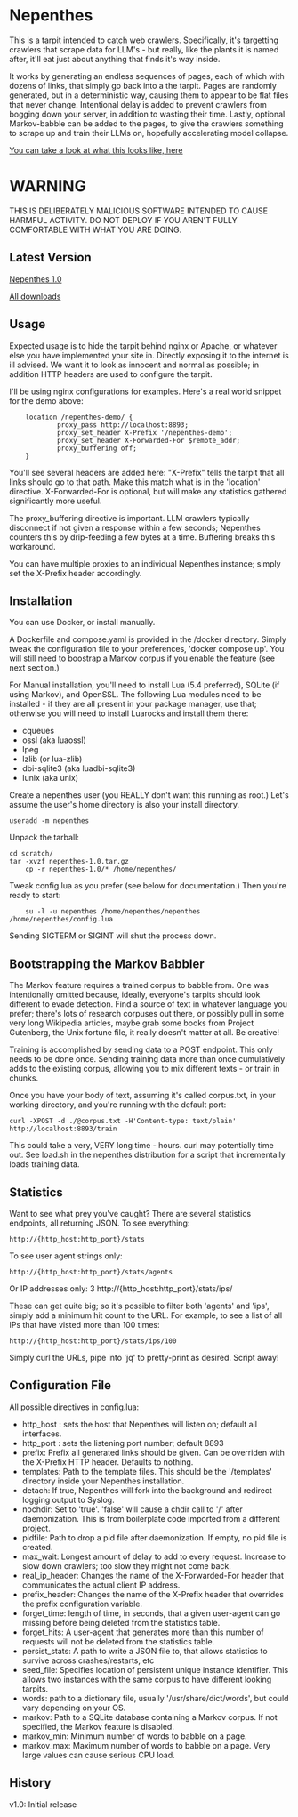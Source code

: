 Nepenthes
=========

This is a tarpit intended to catch web crawlers. Specifically, it's targetting crawlers that scrape data
for LLM's - but really, like the plants it is named after, it'll eat just about anything that finds it's
way inside.

It works by generating an endless sequences of pages, each of which with dozens of links, that simply go
back into a the tarpit. Pages are randomly generated, but in a deterministic way, causing them to appear
to be flat files that never change. Intentional delay is added to prevent crawlers from bogging down your
server, in addition to wasting their time. Lastly, optional Markov-babble can be added to the pages, to
give the crawlers something to scrape up and train their LLMs on, hopefully accelerating model collapse.

[You can take a look at what this looks like, here](https://zadzmo.org/nepenthes-demo)

WARNING
=======

THIS IS DELIBERATELY MALICIOUS SOFTWARE INTENDED TO CAUSE HARMFUL ACTIVITY.
DO NOT DEPLOY IF YOU AREN'T FULLY COMFORTABLE WITH WHAT YOU ARE DOING.


Latest Version
--------------

[Nepenthes 1.0](https://zadzmo.org/code/nepenthes/downloads/nepenthes-1.0.tar.gz)

[All downloads](https://zadzmo.org/code/nepenthes/downloads/)


Usage
-----

Expected usage is to hide the tarpit behind nginx or Apache, or whatever else you have implemented your
site in. Directly exposing it to the internet is ill advised. We want it to look as innocent and normal
as possible; in addition HTTP headers are used to configure the tarpit.

I'll be using nginx configurations for examples. Here's a real world snippet for the demo above:


        location /nepenthes-demo/ {
                proxy_pass http://localhost:8893;
                proxy_set_header X-Prefix '/nepenthes-demo';
                proxy_set_header X-Forwarded-For $remote_addr;
                proxy_buffering off;
        }


You'll see several headers are added here: "X-Prefix" tells the tarpit that all links should go to that
path. Make this match what is in the 'location' directive. X-Forwarded-For is optional, but will make any
statistics gathered significantly more useful.

The proxy_buffering directive is important. LLM crawlers typically disconnect if not given a response within
a few seconds; Nepenthes counters this by drip-feeding a few bytes at a time. Buffering breaks this workaround.

You can have multiple proxies to an individual Nepenthes instance; simply set the X-Prefix header accordingly.


Installation
------------

You can use Docker, or install manually.

A Dockerfile and compose.yaml is provided in the /docker directory. Simply tweak the configuration file to 
your preferences, 'docker compose up'. You will still need to boostrap a Markov corpus if you enable the 
feature (see next section.)

For Manual installation, you'll need to install Lua (5.4 preferred), SQLite (if using Markov), and OpenSSL.
The following Lua modules need to be installed - if they are all present in your package manager, use that;
otherwise you will need to install Luarocks and install them there:

 - cqueues
 - ossl (aka luaossl)
 - lpeg
 - lzlib (or lua-zlib)
 - dbi-sqlite3 (aka luadbi-sqlite3)
 - lunix (aka unix)

Create a nepenthes user (you REALLY don't want this running as root.) Let's assume the user's home
directory is also your install directory.

	useradd -m nepenthes

Unpack the tarball:

	cd scratch/ 
	tar -xvzf nepenthes-1.0.tar.gz
        cp -r nepenthes-1.0/* /home/nepenthes/

Tweak config.lua as you prefer (see below for documentation.) Then you're
ready to start:

        su -l -u nepenthes /home/nepenthes/nepenthes /home/nepenthes/config.lua

Sending SIGTERM or SIGINT will shut the process down.


Bootstrapping the Markov Babbler
--------------------------------

The Markov feature requires a trained corpus to babble from. One was intentionally omitted because, ideally,
everyone's tarpits should look different to evade detection. Find a source of text in whatever language you
prefer; there's lots of research corpuses out there, or possibly pull in some very long Wikipedia articles,
maybe grab some books from Project Gutenberg, the Unix fortune file, it really doesn't matter at all. Be creative!

Training is accomplished by sending data to a POST endpoint. This only needs to be done once. Sending training
data more than once cumulatively adds to the existing corpus, allowing you to mix different texts - or train in
chunks.

Once you have your body of text, assuming it's called corpus.txt, in your working directory, and you're running
with the default port:

	curl -XPOST -d ./@corpus.txt -H'Content-type: text/plain' http://localhost:8893/train

This could take a very, VERY long time - hours. curl may potentially time out. See load.sh in the nepenthes
distribution for a script that incrementally loads training data.


Statistics
----------

Want to see what prey you've caught? There are several statistics endpoints, all returning JSON. To see everything:

	http://{http_host:http_port}/stats 

To see user agent strings only:

	http://{http_host:http_port}/stats/agents

Or IP addresses only:
3
	http://{http_host:http_port}/stats/ips/

These can get quite big; so it's possible to filter both 'agents' and 'ips', simply add a minimum hit count to the
URL. For example, to see a list of all IPs that have visted more than 100 times:

	http://{http_host:http_port}/stats/ips/100
 
Simply curl the URLs, pipe into 'jq' to pretty-print as desired. Script away!


Configuration File
------------------

All possible directives in config.lua:

 - http_host : sets the host that Nepenthes will listen on; default all interfaces.
 - http_port : sets the listening port number; default 8893
 - prefix: Prefix all generated links should be given. Can be overriden with the X-Prefix HTTP header. Defaults to nothing.
 - templates: Path to the template files. This should be the '/templates' directory inside your Nepenthes installation.
 - detach: If true, Nepenthes will fork into the background and redirect logging output to Syslog.
 - nochdir: Set to 'true'. 'false' will cause a chdir call to '/' after daemonization. This is from boilerplate code imported from a different project.
 - pidfile: Path to drop a pid file after daemonization. If empty, no pid file is created.
 - max_wait: Longest amount of delay to add to every request. Increase to slow down crawlers; too slow they might not come back.
 - real_ip_header: Changes the name of the X-Forwarded-For header that communicates the actual client IP address.
 - prefix_header: Changes the name of the X-Prefix header that overrides the prefix configuration variable.
 - forget_time: length of time, in seconds, that a given user-agent can go missing before being deleted from the statistics table.
 - forget_hits: A user-agent that generates more than this number of requests will not be deleted from the statistics table.
 - persist_stats: A path to write a JSON file to, that allows statistics to survive across crashes/restarts, etc
 - seed_file: Specifies location of persistent unique instance identifier. This allows two instances with the same corpus to have different looking tarpits.
 - words: path to a dictionary file, usually '/usr/share/dict/words', but could vary depending on your OS.
 - markov: Path to a SQLite database containing a Markov corpus. If not specified, the Markov feature is disabled.
 - markov_min: Minimum number of words to babble on a page.
 - markov_max: Maximum number of words to babble on a page. Very large values can cause serious CPU load.


History
-------

v1.0: Initial release
